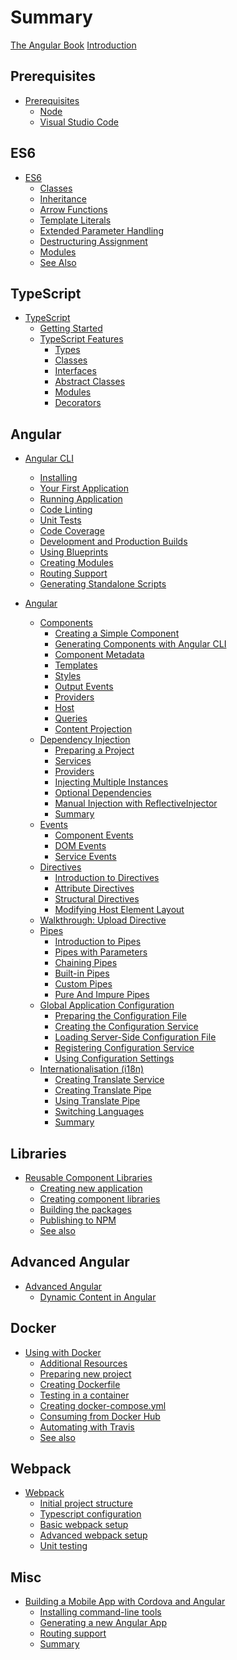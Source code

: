 # Summary

[The Angular Book](title-page.md)
[Introduction](ch00-00-introduction.md)

## Prerequisites

- [Prerequisites](ch01-00-prerequisites.md)
  - [Node](ch01-01-node.md)
  - [Visual Studio Code](ch01-02-vscode.md)

## ES6

- [ES6](ch02-00-es6.md)
  - [Classes](ch02-01-classes.md)
  - [Inheritance](ch02-02-inheritance.md)
  - [Arrow Functions](ch02-03-arrow-functions.md)
  - [Template Literals](ch02-04-template-literals.md)
  - [Extended Parameter Handling](ch02-05-extended-parameters.md)
  - [Destructuring Assignment](ch02-06-destructuring.md)
  - [Modules](ch02-07-modules.md)
  - [See Also](ch02-08-see-also.md)

## TypeScript

- [TypeScript](ch03-00-typescript.md)
  - [Getting Started](ch03-01-getting-started.md)
  - [TypeScript Features](ch03-02-features.md)
    - [Types](ch03-03-types.md)
    - [Classes](ch03-04-classes.md)
    - [Interfaces](ch03-05-interfaces.md)
    - [Abstract Classes](ch03-06-abstract-classes.md)
    - [Modules](ch03-07-modules.md)
    - [Decorators](ch03-08-decorators.md)

## Angular

- [Angular CLI](ch04-00-angular-cli.md)
  - [Installing](ch04-01-installing.md)
  - [Your First Application](ch04-02-first-application.md)
  - [Running Application](ch04-03-running-application.md)
  - [Code Linting](ch04-04-linting.md)
  - [Unit Tests](ch04-05-testing.md)
  - [Code Coverage](ch04-06-coverage.md)
  - [Development and Production Builds](ch04-07-development-and-production-builds.md)
  - [Using Blueprints](ch04-08-using-blueprints.md)
  - [Creating Modules](ch04-09-creating-modules.md)
  - [Routing Support](ch04-10-routing-support.md)
  - [Generating Standalone Scripts](ch04-11-generating-standalone-scripts.md)

- [Angular](ch05-00-angular.md)
  - [Components](ch05-01-components.md)
    - [Creating a Simple Component](ch05-02-creating-a-simple-component.md)
    - [Generating Components with Angular CLI](ch05-03-generating-components-with-angular-cli.md)
    - [Component Metadata](ch05-04-component-metadata.md)
    - [Templates](ch05-05-templates.md)
    - [Styles]()
    - [Output Events]()
    - [Providers]()
    - [Host]()
    - [Queries]()
    - [Content Projection]()
  - [Dependency Injection]()
    - [Preparing a Project]()
    - [Services]()
    - [Providers]()
    - [Injecting Multiple Instances]()
    - [Optional Dependencies]()
    - [Manual Injection with ReflectiveInjector]()
    - [Summary]()
  - [Events]()
    - [Component Events]()
    - [DOM Events]()
    - [Service Events]()
  - [Directives]()
    - [Introduction to Directives]()
    - [Attribute Directives]()
    - [Structural Directives]()
    - [Modifying Host Element Layout]()
  - [Walkthrough: Upload Directive]()
  - [Pipes]()
    - [Introduction to Pipes]()
    - [Pipes with Parameters]()
    - [Chaining Pipes]()
    - [Built-in Pipes]()
    - [Custom Pipes]()
    - [Pure And Impure Pipes]()
  - [Global Application Configuration]()
    - [Preparing the Configuration File]()
    - [Creating the Configuration Service]()
    - [Loading Server-Side Configuration File]()
    - [Registering Configuration Service]()
    - [Using Configuration Settings]()
  - [Internationalisation (i18n)]()
    - [Creating Translate Service]()
    - [Creating Translate Pipe]()
    - [Using Translate Pipe]()
    - [Switching Languages]()
    - [Summary]()

## Libraries

- [Reusable Component Libraries]()
  - [Creating new application]()
  - [Creating component libraries]()
  - [Building the packages]()
  - [Publishing to NPM]()
  - [See also]()

## Advanced Angular

- [Advanced Angular]()
  - [Dynamic Content in Angular]()

## Docker

- [Using with Docker]()
  - [Additional Resources]()
  - [Preparing new project]()
  - [Creating Dockerfile]()
  - [Testing in a container]()
  - [Creating docker-compose.yml]()
  - [Consuming from Docker Hub]()
  - [Automating with Travis]()
  - [See also]()

## Webpack

- [Webpack]()
  - [Initial project structure]()
  - [Typescript configuration]()
  - [Basic webpack setup]()
  - [Advanced webpack setup]()
  - [Unit testing]()

## Misc

- [Building a Mobile App with Cordova and Angular]()
  - [Installing command-line tools]()
  - [Generating a new Angular App]()
  - [Routing support]()
  - [Summary]()
